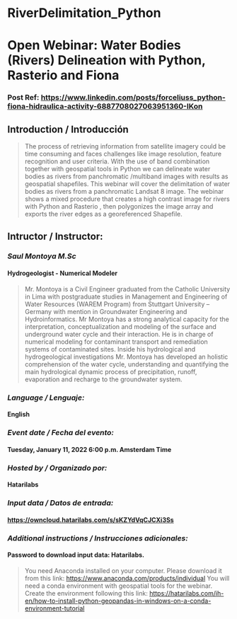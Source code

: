 # RiverDelimitation_Python

# Open Webinar: Water Bodies (Rivers) Delineation with Python, Rasterio and Fiona

### Post Ref: https://www.linkedin.com/posts/forceliuss_python-fiona-hidraulica-activity-6887708027063951360-IKon

## Introduction / Introducción

> The process of retrieving information from satellite imagery could be time consuming and faces challenges like image resolution, feature recognition and user criteria. With the use of band combination together with geospatial tools in Python we can delineate water bodies as rivers from panchromatic /multiband images with results as geospatial shapefiles. This webinar will cover the delimitation of water bodies as rivers from a panchromatic Landsat 8 image. The webinar shows a mixed procedure that creates a high contrast image for rivers with Python and Rasterio , then polygonizes the image array and exports the river edges as a georeferenced Shapefile.

## Intructor / Instructor:

### _Saul Montoya M.Sc_

#### Hydrogeologist - Numerical Modeler

> Mr. Montoya is a Civil Engineer graduated from the Catholic University in Lima with postgraduate studies in Management and Engineering of Water Resources (WAREM Program) from Stuttgart University – Germany with mention in Groundwater Engineering and Hydroinformatics. Mr Montoya has a strong analytical capacity for the interpretation, conceptualization and modeling of the surface and underground water cycle and their interaction. He is in charge of numerical modeling for contaminant transport and remediation systems of contaminated sites. Inside his hydrological and hydrogeological investigations Mr. Montoya has developed an holistic comprehension of the water cycle, understanding and quantifying the main hydrological dynamic process of precipitation, runoff, evaporation and recharge to the groundwater system.

### _Language / Lenguaje:_

#### English

### _Event date / Fecha del evento:_

#### Tuesday, January 11, 2022 6:00 p.m. Amsterdam Time

### _Hosted by / Organizado por:_

#### Hatarilabs

### _Input data / Datos de entrada:_

#### https://owncloud.hatarilabs.com/s/sKZYdVqCJCXi3Ss

### _Additional instructions / Instrucciones adicionales:_

#### Password to download input data: Hatarilabs.

> You need Anaconda installed on your computer.
> Please download it from this link: https://www.anaconda.com/products/individual You will need a conda environment with geospatial tools for the webinar.
> Create the environment following this link: https://hatarilabs.com/ih-en/how-to-install-python-geopandas-in-windows-on-a-conda-environment-tutorial
